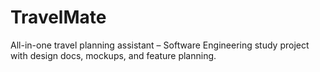 # TravelMate
All-in-one travel planning assistant – Software Engineering study project with design docs, mockups, and feature planning.
